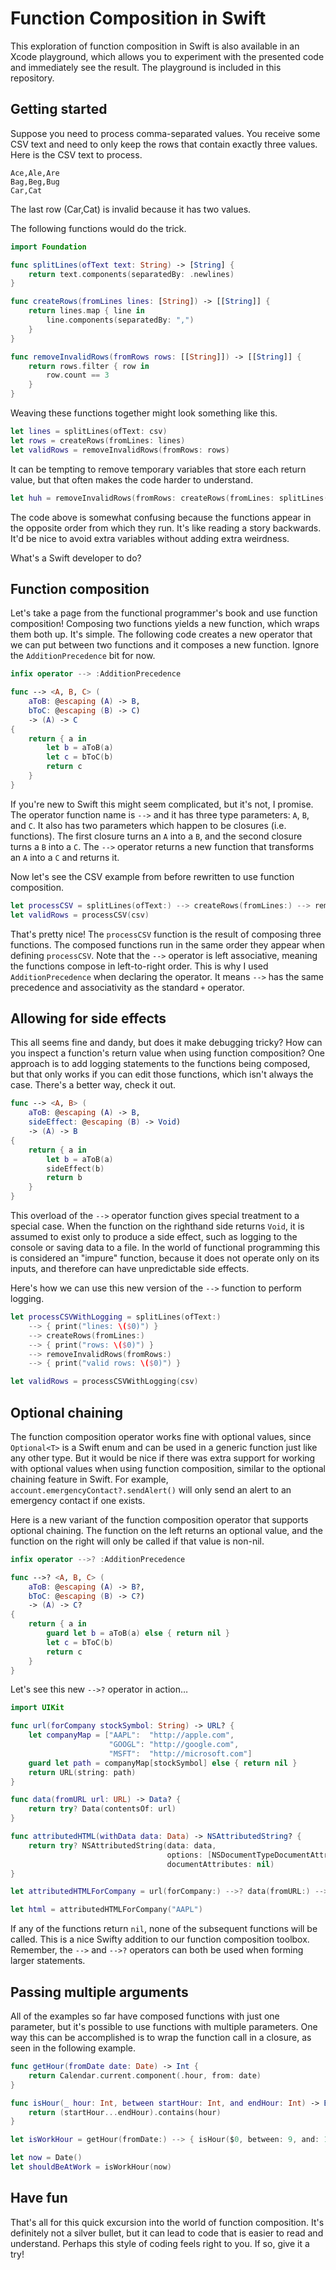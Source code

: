 # Function Composition in Swift

This exploration of function composition in Swift is also available in an Xcode playground, which allows you to experiment with the presented code and immediately see the result. The playground is included in this repository.

## Getting started
Suppose you need to process comma-separated values. You receive some CSV text and need to only keep the rows that contain exactly three values. Here is the CSV text to process.
```
Ace,Ale,Are
Bag,Beg,Bug
Car,Cat
```
The last row (Car,Cat) is invalid because it has two values.

The following functions would do the trick.
```swift
import Foundation

func splitLines(ofText text: String) -> [String] {
    return text.components(separatedBy: .newlines)
}

func createRows(fromLines lines: [String]) -> [[String]] {
    return lines.map { line in
        line.components(separatedBy: ",")
    }
}

func removeInvalidRows(fromRows rows: [[String]]) -> [[String]] {
    return rows.filter { row in
        row.count == 3
    }
}
```
Weaving these functions together might look something like this.
```swift
let lines = splitLines(ofText: csv)
let rows = createRows(fromLines: lines)
let validRows = removeInvalidRows(fromRows: rows)
```
It can be tempting to remove temporary variables that store each return value, but that often makes the code harder to understand.
```swift
let huh = removeInvalidRows(fromRows: createRows(fromLines: splitLines(ofText: csv)))
```
The code above is somewhat confusing because the functions appear in the opposite order from which they run. It's like reading a story backwards. It'd be nice to avoid extra variables without adding extra weirdness.

What's a Swift developer to do?

## Function composition
Let's take a page from the functional programmer's book and use function composition! Composing two functions yields a new function, which wraps them both up. It's simple. The following code creates a new operator that we can put between two functions and it composes a new function. Ignore the `AdditionPrecedence` bit for now.
```swift
infix operator --> :AdditionPrecedence

func --> <A, B, C> (
    aToB: @escaping (A) -> B,
    bToC: @escaping (B) -> C)
    -> (A) -> C
{
    return { a in
        let b = aToB(a)
        let c = bToC(b)
        return c
    }
}
```
If you're new to Swift this might seem complicated, but it's not, I promise. The operator function name is `-->` and it has three type parameters: `A`, `B`, and `C`. It also has two parameters which happen to be closures (i.e. functions). The first closure turns an `A` into a `B`, and the second closure turns a `B` into a `C`. The `-->` operator returns a new function that transforms an `A` into a `C` and returns it.
 
Now let's see the CSV example from before rewritten to use function composition.
```swift
let processCSV = splitLines(ofText:) --> createRows(fromLines:) --> removeInvalidRows(fromRows:)
let validRows = processCSV(csv)
```
That's pretty nice! The `processCSV` function is the result of composing three functions. The composed functions run in the same order they appear when defining `processCSV`. Note that the `-->` operator is left associative, meaning the functions compose in left-to-right order. This is why I used `AdditionPrecedence` when declaring the operator. It means `-->` has the same precedence and associativity as the standard `+` operator.

## Allowing for side effects
This all seems fine and dandy, but does it make debugging tricky? How can you inspect a function's return value when using function composition? One approach is to add logging statements to the functions being composed, but that only works if you can edit those functions, which isn't always the case. There's a better way, check it out.
```swift
func --> <A, B> (
    aToB: @escaping (A) -> B,
    sideEffect: @escaping (B) -> Void)
    -> (A) -> B
{
    return { a in
        let b = aToB(a)
        sideEffect(b)
        return b
    }
}
```
This overload of the `-->` operator function gives special treatment to a special case. When the function on the righthand side returns `Void`, it is assumed to exist only to produce a side effect, such as logging to the console or saving data to a file. In the world of functional programming this is considered an "impure" function, because it does not operate only on its inputs, and therefore can have unpredictable side effects. 

Here's how we can use this new version of the `-->` function to perform logging.
```swift
let processCSVWithLogging = splitLines(ofText:)
    --> { print("lines: \($0)") }
    --> createRows(fromLines:)
    --> { print("rows: \($0)") }
    --> removeInvalidRows(fromRows:)
    --> { print("valid rows: \($0)") }

let validRows = processCSVWithLogging(csv)
```
## Optional chaining
The function composition operator works fine with optional values, since `Optional<T>` is a Swift enum and can be used in a generic function just like any other type. But it would be nice if there was extra support for working with optional values when using function composition, similar to the optional chaining feature in Swift. For example, `account.emergencyContact?.sendAlert()` will only send an alert to an emergency contact if one exists.

Here is a new variant of the function composition operator that supports optional chaining. The function on the left returns an optional value, and the function on the right will only be called if that value is non-nil.
```swift
infix operator -->? :AdditionPrecedence

func -->? <A, B, C> (
    aToB: @escaping (A) -> B?,
    bToC: @escaping (B) -> C?)
    -> (A) -> C?
{
    return { a in
        guard let b = aToB(a) else { return nil }
        let c = bToC(b)
        return c
    }
}
```
Let's see this new `-->?` operator in action…
```swift
import UIKit

func url(forCompany stockSymbol: String) -> URL? {
    let companyMap = ["AAPL":  "http://apple.com",
                      "GOOGL": "http://google.com",
                      "MSFT":  "http://microsoft.com"]
    guard let path = companyMap[stockSymbol] else { return nil }
    return URL(string: path)
}

func data(fromURL url: URL) -> Data? {
    return try? Data(contentsOf: url)
}

func attributedHTML(withData data: Data) -> NSAttributedString? {
    return try? NSAttributedString(data: data,
                                   options: [NSDocumentTypeDocumentAttribute: NSHTMLTextDocumentType],
                                   documentAttributes: nil)
}

let attributedHTMLForCompany = url(forCompany:) -->? data(fromURL:) -->? attributedHTML(withData:)

let html = attributedHTMLForCompany("AAPL")
```
If any of the functions return `nil`, none of the subsequent functions will be called. This is a nice Swifty addition to our  function composition toolbox. Remember, the `-->` and `-->?` operators can both be used when forming larger statements.
## Passing multiple arguments
All of the examples so far have composed functions with just one parameter, but it's possible to
use functions with multiple parameters. One way this can be accomplished is to wrap the function 
call in a closure, as seen in the following example.
```swift
func getHour(fromDate date: Date) -> Int {
    return Calendar.current.component(.hour, from: date)
}

func isHour(_ hour: Int, between startHour: Int, and endHour: Int) -> Bool {
    return (startHour...endHour).contains(hour)
}

let isWorkHour = getHour(fromDate:) --> { isHour($0, between: 9, and: 17) }

let now = Date()
let shouldBeAtWork = isWorkHour(now)
```
## Have fun
That's all for this quick excursion into the world of function composition. It's definitely not a silver bullet, but it can lead to code that is easier to read and understand. Perhaps this style of coding feels right to you. If so, give it a try!
